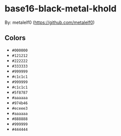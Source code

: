 # base16-black-metal-khold

By: metalelf0 (https://github.com/metalelf0)

## Colors

* `#000000`
* `#121212`
* `#222222`
* `#333333`
* `#999999`
* `#c1c1c1`
* `#999999`
* `#c1c1c1`
* `#5f8787`
* `#aaaaaa`
* `#974b46`
* `#eceee3`
* `#aaaaaa`
* `#888888`
* `#999999`
* `#444444`
